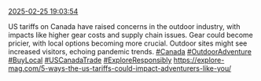 [2025-02-25 19:03:54](https://mstdn.social/@hill_wanderer/114066078719671340)

US tariffs on Canada have raised concerns in the outdoor industry, with impacts like higher gear costs and supply chain issues. Gear could become pricier, with local options becoming more crucial. Outdoor sites might see increased visitors, echoing pandemic trends.  <a href="https://mstdn.social/tags/Canada" class="mention hashtag" rel="tag">#Canada</a> <a href="https://mstdn.social/tags/OutdoorAdventure" class="mention hashtag" rel="tag">#OutdoorAdventure</a> <a href="https://mstdn.social/tags/BuyLocal" class="mention hashtag" rel="tag">#BuyLocal</a> <a href="https://mstdn.social/tags/USCanadaTrade" class="mention hashtag" rel="tag">#USCanadaTrade</a> <a href="https://mstdn.social/tags/ExploreResponsibly" class="mention hashtag" rel="tag">#ExploreResponsibly</a> <a href="https://explore-mag.com/5-ways-the-us-tariffs-could-impact-adventurers-like-you/" target="_blank" rel="nofollow noopener noreferrer" translate="no">https://explore-mag.com/5-ways-the-us-tariffs-could-impact-adventurers-like-you/</a>